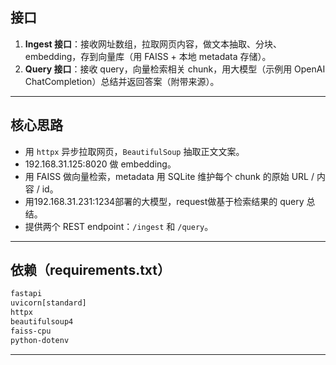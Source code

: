 ## 接口

1. **Ingest 接口**：接收网址数组，拉取网页内容，做文本抽取、分块、embedding，存到向量库（用 FAISS + 本地 metadata 存储）。
2. **Query 接口**：接收 query，向量检索相关 chunk，用大模型（示例用 OpenAI ChatCompletion）总结并返回答案（附带来源）。

------

## 核心思路

- 用 `httpx` 异步拉取网页，`BeautifulSoup` 抽取正文文案。
- 192.168.31.125:8020 做 embedding。
- 用 FAISS 做向量检索，metadata 用 SQLite 维护每个 chunk 的原始 URL / 内容 / id。
- 用192.168.31.231:1234部署的大模型，request做基于检索结果的 query 总结。
- 提供两个 REST endpoint：`/ingest` 和 `/query`。

------

## 依赖（requirements.txt）

```txt
fastapi
uvicorn[standard]
httpx
beautifulsoup4
faiss-cpu
python-dotenv
```

------

## 